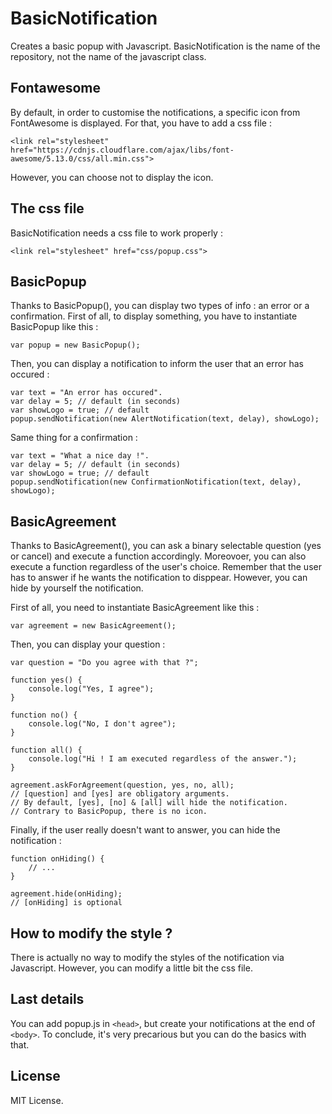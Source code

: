 # BasicNotification

Creates a basic popup with Javascript. BasicNotification is the name of the repository, not the name of the javascript class.

## Fontawesome

By default, in order to customise the notifications, a specific icon from FontAwesome is displayed. For that, you have to add a css file : 

```
<link rel="stylesheet" href="https://cdnjs.cloudflare.com/ajax/libs/font-awesome/5.13.0/css/all.min.css">
```

However, you can choose not to display the icon.

## The css file

BasicNotification needs a css file to work properly :

```
<link rel="stylesheet" href="css/popup.css">
```

## BasicPopup

Thanks to BasicPopup(), you can display two types of info : an error or a confirmation.
First of all, to display something, you have to instantiate BasicPopup like this :

```
var popup = new BasicPopup();
```

Then, you can display a notification to inform the user that an error has occured :

```
var text = "An error has occured".
var delay = 5; // default (in seconds)
var showLogo = true; // default
popup.sendNotification(new AlertNotification(text, delay), showLogo);
```

Same thing for a confirmation :

```
var text = "What a nice day !".
var delay = 5; // default (in seconds)
var showLogo = true; // default
popup.sendNotification(new ConfirmationNotification(text, delay), showLogo);
```

## BasicAgreement

Thanks to BasicAgreement(), you can ask a binary selectable question (yes or cancel) and execute a function accordingly. Moreovoer, you can also execute a function regardless of the user's choice. Remember that the user has to answer if he wants the notification to disppear. However, you can hide by yourself the notification.

First of all, you need to instantiate BasicAgreement like this :

```
var agreement = new BasicAgreement();
```

Then, you can display your question :

```
var question = "Do you agree with that ?";

function yes() {
    console.log("Yes, I agree");
}

function no() {
    console.log("No, I don't agree");
}

function all() {
    console.log("Hi ! I am executed regardless of the answer.");
}

agreement.askForAgreement(question, yes, no, all);
// [question] and [yes] are obligatory arguments.
// By default, [yes], [no] & [all] will hide the notification.
// Contrary to BasicPopup, there is no icon.
```

Finally, if the user really doesn't want to answer, you can hide the notification :

```
function onHiding() {
    // ...
}

agreement.hide(onHiding);
// [onHiding] is optional
```

## How to modify the style ?

There is actually no way to modify the styles of the notification via Javascript. However, you can modify a little bit the css file.

## Last details

You can add popup.js in `<head>`, but create your notifications at the end of `<body>`.
To conclude, it's very precarious but you can do the basics with that.

## License

MIT License.